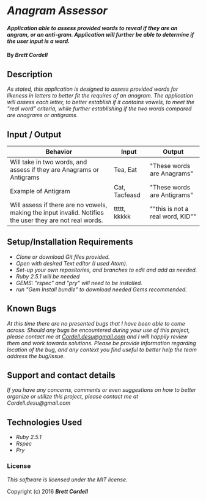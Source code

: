 # _Anagram Assessor_

#### _Application able to assess provided words to reveal if they are an angram, or an anti-gram. Application will further be able to determine if the user input is a word._

#### By _**Brett Cordell**_

## Description

_As stated, this application is designed to assess provided words for likeness in letters to better fit the requires of an anagram. The application will assess each letter, to better establish if it contains vowels, to meet the "real word" criteria, while further establishing if the two words compared are anagrams or antigrams._


## Input / Output

|  Behavior | Input  | Output  |
|---|---|---|
| Will take in two words, and assess if they are Anagrams or Antigrams| Tea, Eat | "These words are Anagrams" |
| Example of Antigram | Cat, Tacfeasd | "These words are Antigrams" |
| Will assess if there are no vowels, making the input invalid. Notifies the user they are not real words. | ttttt, kkkkk | ""this is not a real word, KID"" |

## Setup/Installation Requirements

* _Clone or download Git files provided._
* _Open with desired Text editor (I used Atom)._
* _Set-up your own repositories, and branches to edit and add as needed._
* _Ruby 2.5.1 will be needed_
* _GEMS: "rspec" and "pry" will need to be installed._
* _run "Gem Install bundle" to download needed Gems recommended._


## Known Bugs

_At this time there are no presented bugs that I have been able to come across. Should any bugs be encountered during your use of this project, please contact me at Cordell.desu@gmail.com and I will happily review them and work towards solutions. Please be provide information regarding location of the bug, and any context you find useful to better help the team address the bug/issue._

## Support and contact details

_If you have any concerns, comments or even suggestions on how to better organize or utilize this project, please contact me at Cordell.desu@gmail.com_

## Technologies Used

* _Ruby 2.5.1_
* _Rspec_
* _Pry_

### License
*This software is licensed under the MIT license.*

Copyright (c) 2016 **_Brett Cordell_**
